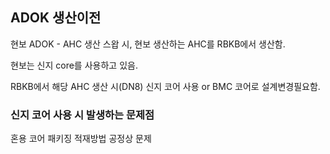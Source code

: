 ## ADOK 생산이전

현보 ADOK - AHC 생산 스왑 시, 현보 생산하는 AHC를 RBKB에서 생산함.

현보는 신지 core를 사용하고 있음. 

RBKB에서 해당 AHC 생산 시(DN8) 신지 코어 사용 or BMC 코어로 설계변경필요함.

### 신지 코어 사용 시 발생하는 문제점
혼용
코어 패키징
적재방법
공정상 문제
